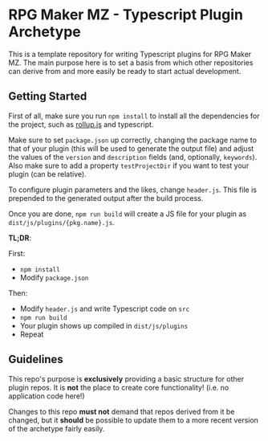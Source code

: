 # RPG Maker MZ - Typescript Plugin Archetype

This is a template repository for writing Typescript plugins for RPG Maker MZ.
The main purpose here is to set a basis from which other repositories can
derive from and more easily be ready to start actual development.


## Getting Started

First of all, make sure you run `npm install` to install all the dependencies
for the project, such as [rollup.js](https://rollupjs.org/) and typescript.

Make sure to set `package.json` up correctly, changing the package name to that
of your plugin (this will be used to generate the output file) and adjust the
values of the `version` and `description` fields (and, optionally, `keywords`).
Also make sure to add a property `testProjectDir` if you want to test your
plugin (can be relative).

To configure plugin parameters and the likes, change `header.js`. This file is
prepended to the generated output after the build process.

Once you are done, `npm run build` will create a JS file for your plugin as
`dist/js/plugins/{pkg.name}.js`.

**TL;DR**:

First:
- `npm install`
- Modify `package.json`

Then:
- Modify `header.js` and write Typescript code on `src`
- `npm run build`
- Your plugin shows up compiled in `dist/js/plugins`
- Repeat


## Guidelines

This repo's purpose is **exclusively** providing a basic structure for other
plugin repos.
It is **not** the place to create core functionality! (i.e. no application
code here!)

Changes to this repo **must not** demand that repos derived from it be changed, but it **should** be possible to update them to a more recent version of the
archetype fairly easily.
